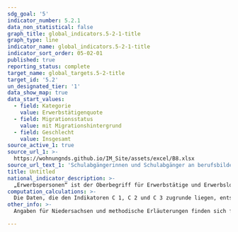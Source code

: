 ```yaml
---
sdg_goal: '5'
indicator_number: 5.2.1
data_non_statistical: false
graph_title: global_indicators.5-2-1-title
graph_type: line
indicator_name: global_indicators.5-2-1-title
indicator_sort_order: 05-02-01
published: true
reporting_status: complete
target_name: global_targets.5-2-title
target_id: '5.2'
un_designated_tier: '1'
data_show_map: true
data_start_values:
  - field: Kategorie
    value: Erwerbstätigenquote
  - field: Migrationsstatus
    value: mit Migrationshintergrund
  - field: Geschlecht
    value: Insgesamt  
source_active_1: true
source_url_1: >-
  https://wohnungnds.github.io/IM_Site/assets/excel/B8.xlsx
source_url_text_1: 'Schulabgängerinnen und Schulabgänger an berufsbildenden Schulen nach Schulart und Schulabschluss'
title: Untitled
national_indicator_description: >-
  „Erwerbspersonen“ ist der Oberbegriff für Erwerbstätige und Erwerbslose. Die Zahl der Erwerbspersonen stellt somit das gesamte zur Verfügung stehende Potenzial an Arbeitskräften dar. Der Gegenbegriff sind die Nichterwerbspersonen:Dies sind alle Menschen, die z.B. aus Alters- oder Gesundheitsgründen oder weil sie andere Verdienstquellen haben nicht erwerbstätig sind und auch keine Erwerbstätigkeit anstreben. Erwerbstätige sind alle Personen im Alter von 15 und mehr Jahren, die eine auf Erwerb gerichtete Tätigkeit ausüben, unabhängig von der geleisteten Arbeitszeit und Bedeutung dieser Tätigkeit für den Lebensunterhalt. Maßgeblich ist, dass sie in der Berichtswoche wenigstens eine Stunde einer beruflichen Tätigkeit nachgegangen sind. Als erwerbslos gelten nur solche Personen, die normalerweise erwerbstätig sind und zurzeit nur vorübergehend, da sie noch keinen neuen Arbeitsplatz gefunden haben, aus dem Erwerbsleben ausgeschieden sind, sowie Schulabgängerinnen und Schulabgänger, die sich um eine Lehr-/Arbeitsstelle bemühen. Die Bezeichnung „erwerbslos“ ist unabhängig davon, ob jemand bei der Arbeitsagentur als Arbeitsloser oder als Arbeitssuchender gemeldet ist bzw. Arbeitslosengeld oder -hilfe bezieht. Personen, die normalerweise keinem Erwerb nachgehen, z.B. nicht berufstätige Ehefrauen oder Ehemänner, gelten nicht als erwerbslos. Die Erwerbsquote bezieht die Zahl der Erwerbspersonen auf die Bevölkerung im Erwerbsalter (15 bis unter 65 Jahre). Die Erwerbstätigenquote bezieht die Zahl der 15- bis unter 65-jährigen Erwerbstätigen auf die Bevölkerung im Erwerbsalter. Der Erwerbslosenanteil bezieht die Zahl der Erwerbslosen auf die aller Personen im Erwerbsalter.
computation_calculations: >-
  Die Daten, die den Indikatoren C 1, C 2 und C 3 zugrunde liegen, entstammen dem Mikrozensus. Diese Bevölkerungsstichprobe erhebt bundesweit jährlich bei 1 Prozent der Haushalte demographische, erwerbs- und familienstatistische Basisdaten. Der regionale Nachweis der Ergebnisse erfolgt nach dem Wohnort der Befragten. Eine Person hat nach dem Mikrozensus einen Migrationshintergrund, wenn sie selbst oder mindestens ein Elternteil die deutsche Staatsangehörigkeit nicht durch Geburt besitzt. Die Definition umfasst im Einzelnen folgende Personen:<br>1. zugewanderte und nicht zugewanderte Ausländer;<br>2. zugewanderte und nicht zugewanderte Eingebürgerte;<br>3. (Spät-)Aussiedler;<br>4. mit deutscher Staatsangehörigkeit geborene Nachkommen Der Migrationshintergrund kann sich demnach auch ausschließlich aus den Eigenschaften der Eltern ableiten.
other_info: >-
  Angaben für Niedersachsen und methodische Erläuterungen finden sich fortlaufend in den jährlich erscheinenden Statistischen Berichten Niedersachsen A I 5, A VI 2, A VI 4, Bevölkerung, Erwerbstätigkeit, Haushalte und Familien. Weitere methodische Erläuterungen und bundesweite Ergebnisse sind zu finden in:Statistisches Bundesamt:Fachserie 1 Reihe 4.1.1, Bevölkerung und Erwerbstätigkeit, Stand und Entwicklung der Erwerbstätigkeit in Deutschland (erscheint jährlich).

---
```

